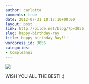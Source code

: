 ```yaml
---
author: carlotta
comments: true
date: 2012-07-31 10:17:10+00:00
layout: post
link: http://pilde.net/blog/?p=3056
slug: happy-birthday-ray
title: Happy birthday Ray!!!
wordpress_id: 3056
categories:
- Compleanni
---
```


![](http://pilde.net/blog/wp-content/uploads/2012/07/ray.jpg)

WISH YOU ALL THE BEST! :)
